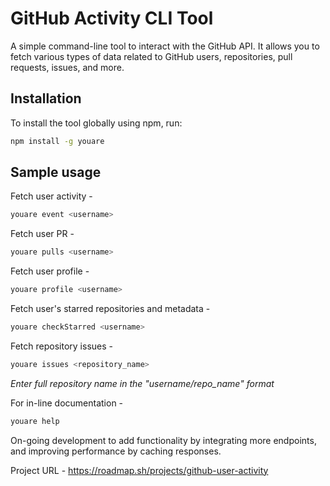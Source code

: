 # GitHub Activity CLI Tool

A simple command-line tool to interact with the GitHub API. It allows you to fetch various types of data related to GitHub users, repositories, pull requests, issues, and more.

## Installation

To install the tool globally using npm, run:

```bash
npm install -g youare
```
## Sample usage 

Fetch user activity -

```bash
youare event <username>
```

Fetch user PR -

```bash
youare pulls <username>
```

Fetch user profile -

```bash
youare profile <username>
```

Fetch user's starred repositories and metadata -

```bash
youare checkStarred <username>
```

Fetch repository issues -

```bash
youare issues <repository_name>
```

*Enter full repository name in the "username/repo_name" format*

For in-line documentation -

```bash
youare help
```

On-going development to add functionality by integrating more endpoints, and improving performance by caching responses.

Project URL - https://roadmap.sh/projects/github-user-activity
